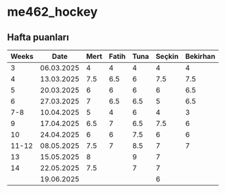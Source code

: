 # me462_hockey

## Hafta puanları

| Weeks | Date       | Mert | Fatih | Tuna | Seçkin | Bekirhan |
|-------|------------|------|-------|------|--------|----------|
| 3     | 06.03.2025 | 4    | 4     | 4    | 4      | 4        |
| 4     | 13.03.2025 | 7.5  | 6.5   | 6    | 7.5    | 7.5      |
| 5     | 20.03.2025 |   6  |   6   | 6    |    6   | 6.5      |
| 6     | 27.03.2025 |  7   |  6.5  | 6.5     |    5   | 6.5      |
| 7-8   | 10.04.2025 |  5   |   4   |6      |     4   | 3        |
| 9     | 17.04.2025 |  6.5 |   7    |6.5      |  7.5     |    6     |
| 10     | 24.04.2025 |  6 |    6   |7.5      |    6   |     6   |
| 11-12     | 08.05.2025 |  7.5 |   7    | 8.5     |  7     |     7   |
| 13     | 15.05.2025 |  8 |       | 9     |     7  |        |
| 14     | 22.05.2025 |  7.5 |       |7      |     7  |        |
|      | 19.06.2025 |   |       |     |6     |        |

